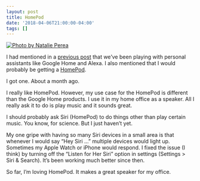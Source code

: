 ```yaml
---
layout: post
title: HomePod
date: '2018-04-06T21:00:00-04:00'
tags: []
---
```

[![Photo by Natalie Perea](https://images.unsplash.com/photo-1511735111819-9a3f7709049c?ixlib=rb-0.3.5&s=0b451fbe04ac0ac79af7fbec044cf7fe&auto=format&fit=crop&w=1267&q=80 "Photo by Natalie Perea")](https://unsplash.com/photos/W8BRzoUTHNA)

I had mentioned in a [previous post](https://ryan.grier.co/2018/01/19/alexa-vs-google/) that we’ve been playing with personal assistants like Google Home and Alexa. I also mentioned that I would probably be getting a [HomePod](https://www.apple.com/homepod/). 

I got one. About a month ago. 

I really like HomePod. However, my use case for the HomePod is different than the Google Home products. I use it in my home office as a speaker. All I really ask it to do is play music and it sounds great. 

I should probably ask Siri (HomePod) to do things other than play certain music. You know, for science. But I just haven’t yet. 

My one gripe with having so many Siri devices in a small area is that whenever I would say “Hey Siri …” multiple devices would light up. Sometimes my Apple Watch or iPhone would respond. I fixed the issue (I think) by turning off the “Listen for Her Siri” option in settings (Settings \> Siri & Search). It’s been working much better since then. 

So far, I’m loving HomePod. It makes a great speaker for my office. 